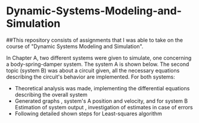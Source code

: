 # Dynamic-Systems-Modeling-and-Simulation
##This repository consists of assignments that I was able to take on the course of "Dynamic Systems Modeling and Simulation". 

In Chapter A, two different systems were given to simulate, one concerning a body-spring-damper system. The system A is shown below. The second topic (system B) was about a circuit given, all the necessary equations describing the 
circuit's behavior are implemented. For both systems:
- Theoretical analysis was made, implementing the differential equations describing the overall system
- Generated graphs , system's A position and velocity, and for system B Estimation of system output , investigation of estimates in case of errors 
- Following detailed shown steps for Least-squares algorithm
